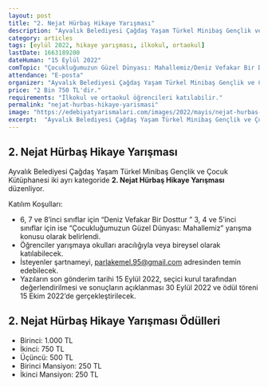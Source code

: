 ```yaml
---
layout: post
title: "2. Nejat Hürbaş Hikaye Yarışması"
description: "Ayvalık Belediyesi Çağdaş Yaşam Türkel Minibaş Gençlik ve Çocuk Kütüphanesi iki ayrı kategoride '2. Nejat Hürbaş Hikaye Yarışması' düzenliyor."
category: articles
tags: [eylül 2022, hikaye yarışması, ilkokul, ortaokul]
lastDate: 1663189200
dateHuman: "15 Eylül 2022"
comTopic: "Çocukluğumuzun Güzel Dünyası: Mahallemiz/Deniz Vefakar Bir Dosttur"
attendance: "E-posta"
organizer: "Ayvalık Belediyesi Çağdaş Yaşam Türkel Minibaş Gençlik ve Çocuk Kütüphanesi"
price: "2 Bin 750 TL'dir."
requirements: "İlkokul ve ortaokul öğrencileri katılabilir."
permalink: "nejat-hurbas-hikaye-yarismasi"
image: "https://edebiyatyarismalari.com/images/2022/mayis/nejat-hurbas-hikaye-yarismasi.jpg"
excerpt:  "Ayvalık Belediyesi Çağdaş Yaşam Türkel Minibaş Gençlik ve Çocuk Kütüphanesi iki ayrı kategoride <strong> 2. Nejat Hürbaş Hikaye Yarışması </strong> düzenliyor."
---
```


## 2. Nejat Hürbaş Hikaye Yarışması
Ayvalık Belediyesi Çağdaş Yaşam Türkel Minibaş Gençlik ve Çocuk Kütüphanesi iki ayrı kategoride **2. Nejat Hürbaş Hikaye Yarışması** düzenliyor.

Katılım Koşulları:
- 6, 7 ve 8’inci sınıflar için “Deniz Vefakar Bir Dosttur ” 3, 4 ve 5’inci sınıflar için ise “Çocukluğumuzun Güzel Dünyası: Mahallemiz” yarışma konusu olarak belirlendi.
- Öğrenciler yarışmaya okulları aracılığıyla veya bireysel olarak katılabilecek. 
- İsteyenler şartnameyi, parlakemel.95@gmail.com adresinden temin edebilecek. 
- Yazıların son gönderim tarihi 15 Eylül 2022, seçici kurul tarafından değerlendirilmesi ve sonuçların açıklanması 30 Eylül 2022 ve ödül töreni 15 Ekim 2022’de gerçekleştirilecek.


## 2. Nejat Hürbaş Hikaye Yarışması Ödülleri
- Birinci: 1.000 TL
- İkinci: 750 TL
- Üçüncü: 500 TL
- Birinci Mansiyon: 250 TL
- İkinci Mansiyon: 250 TL